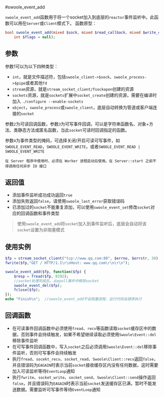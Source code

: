 #swoole_event_add

 `swoole_event_add`函数用于将一个socket加入到底层的`reactor`事件监听中。此函数可以用在`Server`或`Client`模式下。
函数原型：

```php
bool swoole_event_add(mixed $sock, mixed $read_callback, mixed $write_callback = null,
	int $flags = null);
```

参数
---

参数1可以为以下四种类型：

* `int`，就是文件描述符，包括`swoole_client->$sock`、`swoole_process->$pipe`或者其他`fd`
* `stream`资源，就是`stream_socket_client/fsockopen`创建的资源
* `sockets`资源，就是`sockets`扩展中`socket_create`创建的资源，需要在编译时加入 `./configure --enable-sockets`
* `object`，`swoole_process`或`swoole_client`，底层自动转换为管道或客户端连接的`socket`

参数`2`为可读回调函数，参数`3`为可写事件回调，可以是字符串函数名、对象+方法、类静态方法或匿名函数，当此`socket`可读时回调指定的函数。

参数`4`为事件类型的掩码，可选择关闭/开启可读可写事件，如`SWOOLE_EVENT_READ`，`SWOOLE_EVENT_WRITE`，或者`SWOOLE_EVENT_READ | SWOOLE_EVENT_WRITE`


```
在 Server 程序中使用时，必须在 Worker 进程启动后使用。在 Server::start 之前不得调用任何异步 IO 接口
```

返回值
----
* 添加事件监听成功成功返回`true`
* 添加失败返回`false`，请使用`swoole_last_error`获取错误码
* 已添加过的`socket`不能重复添加，可以使用`swoole_event_set`修改`socket`对应的回调函数和事件类型

> 使用`swoole_event_add`将`socket`加入到事件监听后，底层会自动将该`socket`设置为非阻塞模式

使用实例
----
```php
$fp = stream_socket_client("tcp://www.qq.com:80", $errno, $errstr, 30);
fwrite($fp,"GET / HTTP/1.1\r\nHost: www.qq.com\r\n\r\n");

swoole_event_add($fp, function($fp) {
	$resp = fread($fp, 8192);
 	//socket处理完成后，从epoll事件中移除socket
	swoole_event_del($fp);
	fclose($fp);
});
echo "Finish\n";  //swoole_event_add不会阻塞进程，这行代码会顺序执行
```

回调函数
----
* 在可读事件回调函数中必须使用`fread`、`recv`等函数读取`socket`缓存区中的数据，否则事件会持续触发，如果不希望继续读取必须使用`Swoole\Event::del`移除事件监听
* 在可写事件回调函数中，写入`socket`之后必须调用`Swoole\Event::del`移除事件监听，否则可写事件会持续触发
* 执行`fread`、`socekt_recv`、`socket_read`、`Swoole\Client::recv`返回`false`，并且错误码为`EAGAIN`时表示当前`socket`接收缓存区内没有任何数据，这时需要加入可读监听等待`EventLoop`通知
* 执行`fwrite`、`socket_write`、`socket_send`、`Swoole\Client::send`操作返回`false`，并且错误码为`EAGAIN`时表示当前`socket`发送缓存区已满，暂时不能发送数据。需要监听可写事件等待`EventLoop`通知
